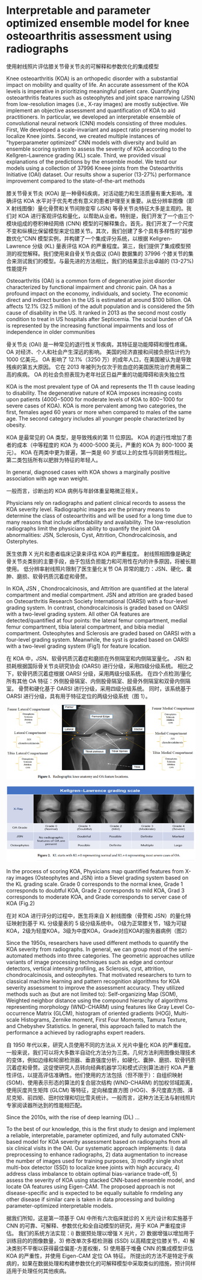 # Interpretable and parameter optimized ensemble model for knee osteoarthritis assessment using radiographs
使用射线照片评估膝关节骨关节炎的可解释和参数优化的集成模型

Knee osteoarthritis (KOA) is an orthopedic disorder with a substantial impact on mobility and quality of life. An accurate assessment of the KOA levels is imperative in prioritizing meaningful patient care. Quantifying osteoarthritis features such as osteophytes and joint space narrowing (JSN) from low-resolution images (i.e., X-ray images) are mostly subjective. We implement an objective assessment and quantification of KOA to aid practitioners. In particular, we developed an interpretable ensemble of convolutional neural network (CNN) models consisting of three modules. First, We developed a scale-invariant and aspect ratio preserving model to localize Knee joints. Second, we created multiple instances of "hyperparameter optimized" CNN models with diversity and build an ensemble scoring system to assess the severity of KOA according to the Kellgren-Lawrence grading (KL) scale. Third, we provided visual explanations of the predictions by the ensemble model. We testd our models using a collection of 37996 Kneee joints from the Osteoarthritis Initiative (OAI) dataset. Our results show a superior (13-27%) performance improvement compared to the state-of-the-art methods

膝关节骨关节炎 (KOA) 是一种骨科疾病，对活动能力和生活质量有重大影响。准确评估 KOA 水平对于优先考虑有意义的患者护理至关重要。从低分辨率图像（即 X 射线图像）量化骨赘和关节间隙变窄 (JSN) 等骨关节炎特征大多是主观的。我们对 KOA 进行客观评估和量化，以帮助从业者。特别是，我们开发了一个由三个模块组成的卷积神经网络 (CNN) 模型的可解释集合。首先，我们开发了一个尺度不变和纵横比保留模型来定位膝关节。其次，我们创建了多个具有多样性的“超参数优化”CNN 模型实例，并构建了一个集成评分系统，以根据 Kellgren-Lawrence 分级 (KL) 量表评估 KOA 的严重程度。第三，我们提供了集成模型预测的视觉解释。我们使用来自骨关节炎倡议 (OAI) 数据集的 37996 个膝关节的集合来测试我们的模型。与最先进的方法相比，我们的结果显示出卓越的 (13-27%) 性能提升

Osteoarthritis (OAI) is a common form of degenerative joint disorder characterized by functional impairment and chronic pain. OA has a profound impact on the economy, individuals, and society. The economic direct and indirect burden in the US is estimated at around $100 billion. OA affects 12.1% (32.5 million) of the adult population and is considered the 5th cause of disability in the US. It ranked in 2013 as the second most costly condition to treat in US hospitals after Septicemia. The social burden of OA is represented by the increasing functional impairments and loss of independence in older communities

骨关节炎 (OAI) 是一种常见的退行性关节疾病，其特征是功能障碍和慢性疼痛。 OA 对经济、个人和社会产生深远的影响。 美国的经济直接和间接负担估计约为 1000 亿美元。 OA 影响了 12.1%（3250 万）的成年人口，在美国被认为是导致残疾的第五大原因。 它在 2013 年被列为仅次于败血症的美国医院治疗费用第二高的疾病。 OA 的社会负担表现为老年社区日益严重的功能障碍和丧失独立性

KOA is the most prevalent type of OA and represents the 11 th cause leading to disability. The degenerative nature of KOA imposes increasing costs upon patients ($4000-$5000 for moderate levels of KOA to $800-$1000 for severe cases of KOA). KOA is more pervalent among two categories, the first, females aged 60 years or more when compared to males of the same age. The second category includes all younger people characterized by obesity.

KOA 是最常见的 OA 类型，是导致残疾的第 11 位原因。 KOA 的退行性增加了患者的成本（中等程度的 KOA 为 4000-5000 美元，严重的 KOA 为 800-1000 美元）。 KOA 在两类中更为普遍，第一类是 60 岁或以上的女性与同龄男性相比。 第二类包括所有以肥胖为特征的年轻人。

In general, diagnosed cases with KOA shows a marginally positive association with age wan weight.

一般而言，诊断出的 KOA 病例与年龄体重呈略微正相关。

Physicians rely on radiographs and patient clinical records to assess the KOA severity level. Radiographic images are the primary means to determine the class of osteoarthritis and will be used for a long time due to many reasons that include affordability and availability. The low-resolution radiographs limit the physicians ability to quantify the joint OA abnormalities: JSN, Sclerosis, Cyst, Attrition, Chondrocalcinosis, and Osterphytes. 

医生依靠 X 光片和患者临床记录来评估 KOA 的严重程度。 射线照相图像是确定骨关节炎类别的主要手段，由于包括负担能力和可用性在内的许多原因，将被长期使用。 低分辨率射线照片限制了医生量化关节 OA 异常的能力：JSN、硬化、囊肿、磨损、软骨钙质沉着症和骨赘。

In KOA, JSN , Chondrocalcinosis, and Attrition are quantified at the lateral compartment and medial compartment. JSN and attrition are graded based on Osteoarthritis Research Society International (OARSI) with a four-level grading system. In contrast, chondrocalcinosis is graded based on OARSI with a two-level grading system. All other OA features are detected/quantified at four points: the lateral femur compartment, medial femur compartment, tibia lateral compartment, and bibia medial compartment. Osteophytes and Sclerosis are graded based on OARSI with a four-level grading system. Meanwhile, the syst is graded based on OARSI with a two-level grading system (Fig1) for feature location.

在 KOA 中，JSN、软骨钙质沉着症和磨损在外侧隔室和内侧隔室量化。 JSN 和损耗根据国际骨关节炎研究协会 (OARSI) 进行分级，采用四级分级系统。 相比之下，软骨钙质沉着症根据 OARSI 分级，采用两级分级系统。 在四个点检测/量化所有其他 OA 特征：外侧股骨隔室、内侧股骨隔室、胫骨外侧隔室和双骨内侧隔室。 骨赘和硬化基于 OARSI 进行分级，采用四级分级系统。 同时，该系统基于 OARSI 进行分级，具有用于特征定位的两级分级系统（图 1）。

![img.png](figure1.png)

![img.png](figure2.png)

In the process of scoring KOA, Physicians map quantified features from X-ray images (Osteophytes and JSN) into a 5level grading system based on the KL grading scale. Grade 0 corresponds to the normal knee, Grade 1 corresponds to doubtful KOA, Grade 2 corresponds to mild KOA, Grad 3 corresponds to moderate KOA, and Grade corresponds to server case of KOA (Fig.2)

在对 KOA 进行评分的过程中，医生将来自 X 射线图像（骨赘和 JSN）的量化特征映射到基于 KL 分级量表的 5 级分级系统中。 0级为正常膝关节，1级为可疑KOA，2级为轻度KOA，3级为中度KOA，Grade对应KOA的服务器病例（图2）

Since the 1950s, researchers have used different methods to quantify the KOA severity from radiographs. In general, we can group most of the semi-automated methods into three categories. The geometric approaches utilize variants of image processing techniques such as edge and contour detectors, vertical intensity profiling, as Sclerosis, cyst, attrition, chondrocalcinosis, and osteophytes. That motivated researchers to turn to classical machine learning and pattern recognition algorithms for KOA severity assessment to improve the assessment accuracy. They utilized methods such as (but are not limited to): Self-organizing Map (SOM), Weighted neighbor distance using the compound hierarchy of algorithms representing morphology (WND-CHARM) using features like Gray Level Co-occurrence Matrix (GLCM), histogram of oriented gradients (HOG), Multi-scale Histograms, Zernike moment, First Four Moments, Tamura Texture, and Chebyshev Statistics. In general, this approach failed to match the performance a achieved by radiographs expert readers.

自 1950 年代以来，研究人员使用不同的方法从 X 光片中量化 KOA 的严重程度。一般来说，我们可以将大多数半自动化方法分为三类。几何方法利用图像处理技术的变体，例如边缘和轮廓检测器、垂直强度分析，如硬化、囊肿、磨损、软骨钙质沉着症和骨赘。这促使研究人员转向经典机器学习和模式识别算法进行 KOA 严重性评估，以提高评估准确性。他们使用的方法包括（但不限于）：自组织映射 (SOM)、使用表示形态的算法的复合层次结构 (WND-CHARM) 的加权邻域距离，使用灰度共生矩阵 (GLCM) 等特征，定向梯度直方图 (HOG)、多尺度直方图、泽尼克矩、前四矩、田村纹理和切比雪夫统计。一般而言，这种方法无法与射线照片专家阅读器所达到的性能相匹配。

Since the 2010s, with the rise of deep learning (DL) ...

To the best of our knowledge, this is the first study to design and implement a reliable, interpretable, parameter optimized, and fully automated CNN-based model for KOA severity assessment based on radiographs from all six clinical visits in the OAI. Our systematic approach implements: i) data preprocessing to enhance radiographs, 2) data augmentation to increase the number of images used for training purposes, 3) modify single shot multi-box detector (SSD) to localize knee joints with high accuracy, 4) address class imbalance to obtain optimal bias-variance trade-off, 5) assess the severity of KOA using stacked CNN-based ensemble model, and locate OA features using Eigen-CAM. The proposed approach is not disease-specific and is expected to be equally suitable fo rmdeling any other disease if similar care is taken in data processing and building parameter-optimized interpretable models.

据我们所知，这是第一项基于 OAI 中所有六次临床就诊的 X 光片设计和实施基于 CNN 的可靠、可解释、参数优化和全自动模型的研究，用于 KOA 严重程度评估。 我们的系统方法实现：i) 数据预处理以增强 X 光片，2) 数据增强以增加用于训练目的的图像数量，3) 修改单次多框检测器 (SSD) 以高精度定位膝关节，4) 解决类别不平衡以获得最佳偏差-方差权衡，5) 使用基于堆叠 CNN 的集成模型评估 KOA 的严重性，并使用 Eigen-CAM 定位 OA 特征。 所提出的方法不是特定于疾病的，如果在数据处理和构建参数优化的可解释模型中采取类似的措施，预计同样适用于处理任何其他疾病。